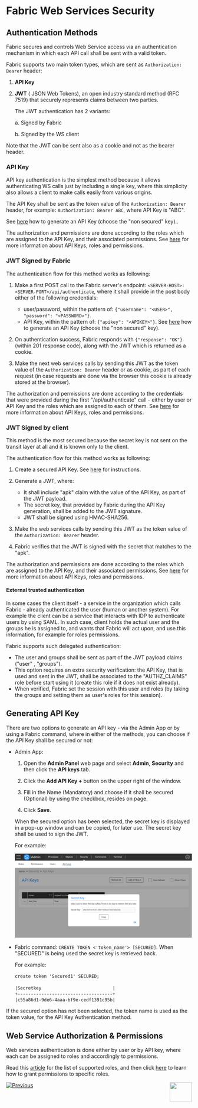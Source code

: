 # **Fabric Web Services Security** 

## Authentication Methods

Fabric secures and controls Web Service access via an authentication mechanism in which each API call shall be sent with a valid token. 

Fabric supports two main token types, which are sent as  `Authorization: Bearer` header:

1. **API Key** 

2. **JWT** ( JSON Web Tokens), an open industry standard method (RFC 7519) that securely represents claims between two parties. 

   The JWT authentication has 2 variants:

   a. Signed by Fabric 

   b. Signed by the WS client



Note that the JWT can be sent also as a cookie and not as the bearer header.

### API Key

API key authentication is the simplest method because it allows authenticating WS calls just by including a single key, where this simplicity also allows a client to make calls easily from various origins.

The API Key shall be sent as the token value of the `Authorization: Bearer` header, for example: `Authorization: Bearer ABC`, where API Key is "ABC".

See [here](/articles/26_fabric_security/05_fabric_webservices_security.md#generating-api-key) how to generate an API Key (choose the "non secured" key)..

The authorization and permissions are done according to the roles which are assigned to the API Key, and their associated permissions. See [here](/articles/17_fabric_credentials/01_fabric_credentials_overview.md) for more information about API Keys, roles and permissions.

### JWT Signed by Fabric

The authentication flow for this method works as following:

1. Make a first POST call to the Fabric server's endpoint: `<SERVER-HOST>:<SERVER-PORT>/api/authenticate`, where it shall provide in the post body either of the following credentials:
   - user/password, within the pattern of: `{"username": "<USER>", "password": "<PASSWORD>"}`.
   - API Key, within the pattern of: `{"apikey": "<APIKEY>"}`. See [here](/articles/26_fabric_security/05_fabric_webservices_security.md#generating-api-key) how to generate an API Key (choose the "non secured" key).

2. On authentication success, Fabric responds with `{"response": "OK"}` (within 201 response code), along with the JWT which is returned as a cookie.
3. Make the next web services calls by sending this JWT as the token value of the `Authorization: Bearer` header or as cookie, as part of each request (in case requests are done via the browser this cookie is already stored at the browser).  

The authorization and permissions are done according to the credentials that were provided during the first "/api/authenticate" call - either by user or API Key and the roles which are assigned to each of them. See [here](/articles/17_fabric_credentials/01_fabric_credentials_overview.md) for more information about API Keys, roles and permissions.

### JWT Signed by client

This method is the most secured because the secret key is not sent on the transit layer at all and it is known only to the client. 

The authentication flow for this method works as following:

1. Create a secured API Key. See [here](/articles/26_fabric_security/05_fabric_webservices_security.md#generating-api-key) for instructions.
2. Generate a JWT, where:
   - It shall include "apk" claim with the value of the API Key, as part of the JWT payload.
   - The secret key, that provided by Fabric during the API Key generation, shall be added to the JWT signature.
   - JWT shall be signed using HMAC-SHA256.

3. Make the web services calls by sending this JWT as the token value of the `Authorization: Bearer` header.
4. Fabric verifies that the JWT is signed with the secret that matches to the "apk".

The authorization and permissions are done according to the roles which are assigned to the API Key, and their associated permissions. See [here](/articles/17_fabric_credentials/01_fabric_credentials_overview.md) for more information about API Keys, roles and permissions.



#### External trusted authentication 

In some cases the client itself - a service in the organization which calls Fabric - already authenticated the user (human or another system). For example the client can be a service that interacts with IDP to authenticate users by using SAML. In such case, client holds the actual user and the groups he is assigned to, and wants that Fabric will act upon, and use this information, for example for roles permissions.

Fabric supports such delegated authentication:

* The user and groups shall be sent as part of the JWT payload claims ("user" , "groups"). 
* This option requires an extra security verification: the API Key, that is used and sent in the JWT, shall be associated to the "AUTHZ_CLAIMS" role before start using it (create this role if it does not exist already). 
* When verified, Fabric set the session with this user and roles (by taking the groups and setting them as user's roles for this session).



## Generating API Key  

There are two options to generate an API key - via the Admin App or by using a Fabric command, where in either of the methods, you can choose if the API Key shall be secured or not: 

* Admin App: 

  1. Open the **Admin Panel** web page and select **Admin**, **Security** and then click the **API keys** tab.
  2. Click the **Add API Key +** button on the upper right of the window.

  3. Fill in the Name (Mandatory) and choose if it shall be secured (Optional) by using the checkbox, resides on page.

  4. Click  **Save**.

  When the secured option has been selected, the secret key is displayed in a pop-up window and can be copied, for later use. The secret key shall be used to sign the JWT.

  

  For example:

  <img src="/articles/26_fabric_security/images/07_fabric_webToken.PNG">

* Fabric command: `CREATE TOKEN <'token_name'> [SECURED]`.  When "SECURED" is being used the secret key is retrieved back.

  For example:

  ```
  create token 'Secured1' SECURED;
  
  |Secretkey                           |
  +------------------------------------+
  |c55a86d1-9de6-4aaa-bf9e-cedf1391c95b|
  ```

  

If the secured option has not been selected,  the token name is used as the token value, for the API Key Authentication method.



## Web Service Authorization & Permissions 

Web services authentication is done either by user or by API key,  where each can be assigned to roles and accordingly to permissions.

Read this [article](/articles/17_fabric_credentials/01_fabric_credentials_overview.md#rbac-in-fabric) for the list of supported roles, and then click [here](/articles/17_fabric_credentials/02_fabric_credentials_commands.md#grant-ws_name-to-role-) to learn how to grant permissions to specific roles.








[![Previous](/articles/images/Previous.png)](/articles/26_fabric_security/04_fabric_interfaces_security.md)[<img align="right" width="60" height="54" src="/articles/images/Next.png">](/articles/26_fabric_security/06_data_masking.md)

